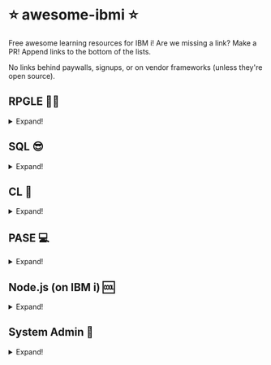 # ⭐️ awesome-ibmi ⭐️

Free awesome learning resources for IBM i! Are we missing a link? Make a PR! Append links to the bottom of the lists. 

No links behind paywalls, signups, or on vendor frameworks (unless they're open source).

## RPGLE 👩‍💻

<details>
  <summary>Expand!</summary>

### Links

* Intro to RPGLE: https://github.com/worksofliam/blog/issues/35
* Uppercase in one link: https://github.com/worksofliam/blog/issues/8
* Writing and reading IFS files: https://github.com/worksofliam/blog/issues/12
* Starting off with Embedded SQL: https://github.com/worksofliam/blog/issues/14
* Using `printf` (from free-format): https://github.com/worksofliam/blog/issues/15
* Using RPG to make your web APIs: https://github.com/worksofliam/blog/issues/42
* Many RPG/SQL Examples: http://rpgpgm.com
* ILEastic tutorial template
  * [What is ILEastic?](https://github.com/sitemule/ILEastic)
  * [Template](https://github.com/worksofliam/ileastic-webapi)

### Videos

* Christian Larsen (Playlists)
   * [Coding in RPG (IBM i/AS400)](https://www.youtube.com/playlist?list=PLfYrQ1NkHVZuRA-zfdR_eLtRmvMh-GXxF)
   * [SQL Embedded in RPG.](https://www.youtube.com/playlist?list=PLfYrQ1NkHVZvjIWUjWqztFBNzj7FhA_Ds)
   * [Managing JSON strings from RPG.](https://www.youtube.com/playlist?list=PLfYrQ1NkHVZvPR8pziwTTNI7zqcY4yv78)
   * [ILE developing.](https://www.youtube.com/playlist?list=PLfYrQ1NkHVZuha7x-AIJT6_SLNu2lR1BE)
* [Writing Modern RPG Workshop](https://www.youtube.com/playlist?list=PLNl31cqBafCrvYU3mSA0d8kSgRkvlrn-P)
* [RPG SDK Workshop](https://www.youtube.com/playlist?list=PLNl31cqBafComzOAedzgOSNb7dlsDGvv5)
* [Code for IBM i Playlist](https://www.youtube.com/watch?v=jh9ceSaTG2o&list=PLNl31cqBafCp-ml8WqPeriHWLD1bkg7KL)

</details>

## SQL 😎

<details>
  <summary>Expand!</summary>

### Links
* Scott Forstie Gists - Lots of SQL Services Examples: https://gist.github.com/forstie
### Videos

</details>

## CL 🧐

<details>
  <summary>Expand!</summary>

### Links

### Videos

</details>

## PASE 💻

<details>
  <summary>Expand!</summary>

### Links

### Videos

* Andy Youens / FormaServe
   * [BASH on IBM i](https://www.youtube.com/playlist?list=PLohFZaDbDd2Pn7e4xMCsl5TQakkVUow8U)
   * [Open Source](https://www.youtube.com/playlist?list=PLohFZaDbDd2Pj6A6Uaz_pfKGP6zmJohJ2)

</details>

## Node.js (on IBM i) 🆒

<details>
  <summary>Expand!</summary>

### Links

* [Node.js IBM i tutorial app](https://github.com/worksofliam/nodejs-ibmi-app)

</details>

## System Admin 🔐

<details>
  <summary>Expand!</summary>

### Links

### Videos

</details>
